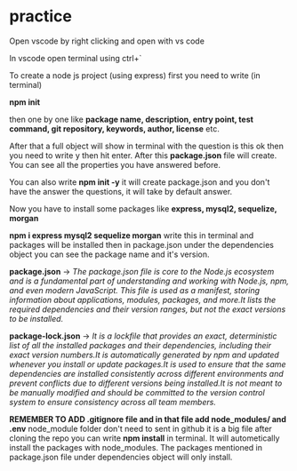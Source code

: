 # practice

Open vscode by right clicking and open with vs code

In vscode open terminal using ctrl+`

To create a node js project (using express) first you need to write (in terminal) 

**npm init**

then one by one like **package name, description, entry point, test command, git repository, keywords, author, license** etc.

After that a full object will show in terminal with the question is this ok then you need to write y then hit enter.
After this **package.json** file will create. You can see all the properties you have answered before.

You can also write **npm init -y** it will create package.json and you don't have the answer the questions, it will take by default answer.

Now you have to install some packages like **express, mysql2, sequelize, morgan**

**npm i express mysql2 sequelize morgan** write this in terminal and packages will be installed then in package.json under the dependencies object you can see the package name and it's version. 

**package.json** -> *The package.json file is core to the Node.js ecosystem and is a fundamental part of understanding and working with Node.js, npm, and even modern JavaScript. This file is used as a manifest, storing information about applications, modules, packages, and more.It lists the required dependencies and their version ranges, but not the exact versions to be installed.*

**package-lock.json** -> *It is a lockfile that provides an exact, deterministic list of all the installed packages and their dependencies, including their exact version numbers.It is automatically generated by npm and updated whenever you install or update packages.It is used to ensure that the same dependencies are installed consistently across different environments and prevent conflicts due to different versions being installed.It is not meant to be manually modified and should be committed to the version control system to ensure consistency across all team members.*

**REMEMBER TO ADD .gitignore file and in that file add node_modules/ and .env**
node_module folder don't need to sent in github it is a big file after cloning the repo you can write **npm install** in terminal. It will autometically install the packages with node_modules. The packages mentioned in package.json file under dependencies object will only install.


